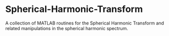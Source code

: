 # Spherical-Harmonic-Transform
A collection of MATLAB routines for the Spherical Harmonic Transform and related manipulations in the spherical harmonic spectrum.
